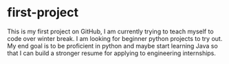 # first-project
This is my first project on GitHub, I am currently trying to teach myself to code over winter break. I am looking for beginner python projects to try out. My end goal is to be proficient in python and maybe start learning Java so that I can build a stronger resume for applying to engineering internships.
